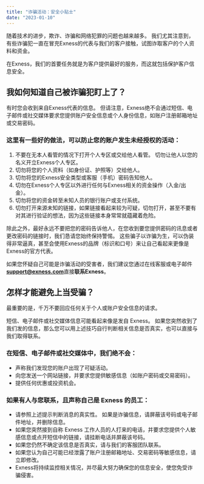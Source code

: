```yaml
---
title: "诈骗活动：安全小贴士"
date: "2023-01-10"
---
```


随着技术的进步，欺诈、诈骗和网络犯罪的问题也越来越多。 我们尤其注意到，有些诈骗犯一直在冒充Exness的代表与我们的客户接触，试图诈取客户的个人资料和资金。

在Exness，我们的首要任务就是为客户提供最好的服务，而这就包括保护客户信息安全。

## **我如何知道自己被诈骗犯盯上了？**

有时您会收到来自Exness代表的信息。 但请注意，Exness绝不会通过短信、电子邮件或社交媒体要求您提供账户安全信息或个人身份信息，如账户注册邮箱地址或交易密码。

### 这里有一些好的做法，可以防止您的账户发生未经授权的活动：

1. 不要在无本人看管的情况下打开个人专区或交给他人看管。 切勿让他人以您的名义开立Exness个人专区。
2. 切勿将您的个人资料（如身份证、护照等）交给他人。
3. 切勿将您的Exness安全类型或客服（手机）密码告知他人。
4. 切勿在Exness个人专区以外进行任何与Exness相关的资金操作（入金/出金）。
5. 切勿将您的资金转至未知人员的银行账户或支付系统。
6. 切勿打开来源未知的链接，如果链接看起来较为可疑，切勿打开，甚至不要有对其进行验证的想法，因为这些链接本身常常就蕴藏着危险。

除此之外，最好永远不要把您的密码告诉他人，在您收到要您提供密码的讯息或者更改密码的链接时，我们恳请您始终保持警惕。 这些骗子以诈骗为生，可以伪装得非常逼真，甚至会使用Exness的品牌（标识和口号）来让自己看起来更像是Exness的官方代表。

如果您怀疑自己可能是诈骗活动的受害者，我们建议您通过在线客服或电子邮件**support@exness.com**直接**联系Exness**。

## **怎样才能避免上当受骗？**

最重要的是，千万不要回应任何关于个人或账户安全信息的请求。

短信、电子邮件或社交媒体信息可能看起来像是发自 Exness。 如果您突然收到了我们发的信息，那么您可以用上述技巧自行判断相关信息是否真实，也可以直接与我们取得联系。

### 在短信、电子邮件或社交媒体中，我们绝不会：

- 声称我们发现您的账户出现了可疑活动。
- 向您发送一个网站链接，并要求您提供敏感信息（如账户密码或交易密码）。
- 提供任何优惠或投资机会。

### 如果有人与您联系，且声称自己是 Exness 的员工：

- 请参照上述提示判断消息的真实性。 如果是诈骗信息，请屏蔽该号码或电子邮件地址，并删除信息。
- 如果您突然接到自称 Exness 工作人员的人打来的电话，并要求您提供个人敏感信息或点开短信中的链接，请挂断电话并屏蔽该号码。
- 如果您仍然不确定该信息是否真实，请与我们的客服团队联系。
- 如果您认为自己可能已经泄露了账户注册邮箱地址、交易密码等敏感信息，请立即修改。
- Exness将持续监控相关情况，并尽最大努力确保您的信息安全，使您免受诈骗侵害。
